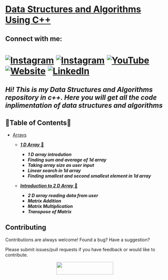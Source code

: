 # [Data Structures and Algorithms Using C++](https://github.com/reddevill007/Data-Structures-and-Algorithms)

## Connect with me:

# [![Instagram](https://img.shields.io/badge/Saurabh_Pandey-%23E4405F.svg?style=for-the-badge&logo=Instagram&logoColor=white)](https://www.instagram.com/_inertiaa/) [![Instagram](https://img.shields.io/badge/happy_snappy-%23E4405F.svg?style=for-the-badge&logo=Instagram&logoColor=white)](https://www.instagram.com/happy._.snappy_/) [![YouTube](https://img.shields.io/badge/code_inertia-%23FF0000.svg?style=for-the-badge&logo=YouTube&logoColor=white)](https://www.youtube.com/channel/UCmpXdOaZAIXfAG4kKSdrPDA) [![Website](https://img.shields.io/website?label=codeinertia&style=for-the-badge&url=https%3A%2F%2Fcodestackr.com)](https://reddevill007.github.io/my-portfolio/) [![LinkedIn](https://img.shields.io/badge/linkedin-%230077B5.svg?style=for-the-badge&logo=linkedin&logoColor=white)](https://www.linkedin.com/in/saurabh-pandey-161348200)

## **_Hi! This is my Data Structures and Algorithms repository in c++. Here you will get all the code inplimentation of data structures and algorithms_**

## 🌟Table of Contents🌟

- [Arrays]()

  - [**_1 D Array_** 📜](https://github.com/reddevill007/Data-Structures-and-Algorithms/tree/master/1%20D%20Array)

    - **_1 D array introdution_**
    - **_Finding sum and average of 1d array_**
    - **_Taking array size as user input_**
    - **_Linear search in 1d array_**
    - **_Finding smallest and second smallest element in 1d array_**

  - [**_Introduction to 2 D Array_** 📜](https://github.com/reddevill007/Data-Structures-and-Algorithms/tree/master/2%20D%20Array)
    - **_2 D array reading data from user_**
    - **_Matrix Addition_**
    - **_Matrix Multiplication_**
    - **_Transpose of Matrix_**

## Contributing

Contributions are always welcome!
Found a bug? Have a suggestion?

Please submit issues/pull requests if you have feedback or would like to contribute.

<p align="center">
  <img width="180" height="40" src="https://forthebadge.com/images/badges/built-with-love.svg">
</p>
